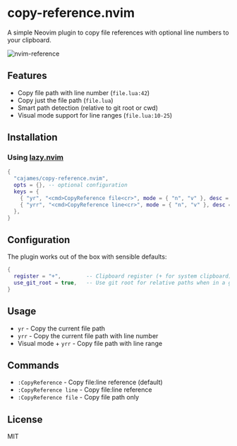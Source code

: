 # copy-reference.nvim

A simple Neovim plugin to copy file references with optional line numbers to your clipboard.

![nvim-reference](https://github.com/user-attachments/assets/b9f87b03-5347-4008-aa80-64dd3df045df)

## Features

- Copy file path with line number (`file.lua:42`)
- Copy just the file path (`file.lua`)
- Smart path detection (relative to git root or cwd)
- Visual mode support for line ranges (`file.lua:10-25`)

## Installation

### Using [lazy.nvim](https://github.com/folke/lazy.nvim)

```lua
{
  "cajames/copy-reference.nvim",
  opts = {}, -- optional configuration
  keys = {
    { "yr", "<cmd>CopyReference file<cr>", mode = { "n", "v" }, desc = "Copy file path" },
    { "yrr", "<cmd>CopyReference line<cr>", mode = { "n", "v" }, desc = "Copy file:line reference" },
  },
}
```

## Configuration

The plugin works out of the box with sensible defaults:

```lua
{
  register = "+",        -- Clipboard register (+ for system clipboard)
  use_git_root = true,   -- Use git root for relative paths when in a git repo
}
```

## Usage

- `yr` - Copy the current file path
- `yrr` - Copy the current file path with line number
- Visual mode + `yrr` - Copy file path with line range

## Commands

- `:CopyReference` - Copy file:line reference (default)
- `:CopyReference line` - Copy file:line reference
- `:CopyReference file` - Copy file path only

## License

MIT

